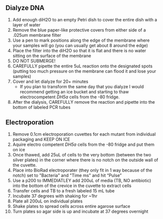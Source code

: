 ## Dialyze DNA
1. Add enough diH2O to an empty Petri dish to cover the entire dish with a layer of water
2. Remove the blue paper-like protective covers from either side of a .025um membrane filter
3. Use a pen to mark positions along the edge of the membrane where your samples will go (you can usually get about 8 around the edge)
3. Place the filter into the diH2O so that it is flat and there is no water sitting on the surface of the membrane
4. DO NOT SUBMERGE!
5. CAREFULLY pipette the entire 5uL reaction onto the designated spots (putting too much pressure on the membrane can flood it and lose your samples)
6. Cover and let dialyze for 20+ minutes
   * If you plan to transform the same day that you dialyze I would recommend getting an ice bucket and starting to thaw electrocompetent *DH5a* cells from the -80 fridge.
7. After the dialysis, CAREFULLY remove the reaction and pipette into the bottom of labeled PCR tubes

## Electroporation
1. Remove 0.1cm electroporation cuvettes for each mutant from individual packaging and KEEP ON ICE
2. Aquire electro competent *DH5a* cells from the -80 fridge and put them on ice
3. Once thawed, add 25uL of cells to the very bottom (between the two silver plates) in the corner where there is no notch on the outside wall of the cuvette.
4. Place into BioRad electroporater (they only fit in 1 way because of the notch) set to "Bacteria" and "Time ms" and hit
“Pulse”
5. Use a p200 to IMMEDIATLEY add 200uL of media (TB, NO antibiotic) into the bottom of the crevice in the cuvette to extract cells
6. Transfer cells and TB to a fresh labeled 15 mL tube
7. Incubate 37 degrees with shaking for ~1hr
8. Plate all 200uL on individual plates
9. Shake plates to spread cells across entire agarose surface
10. Turn plates so agar side is up and incubate at 37 degrees overnight
